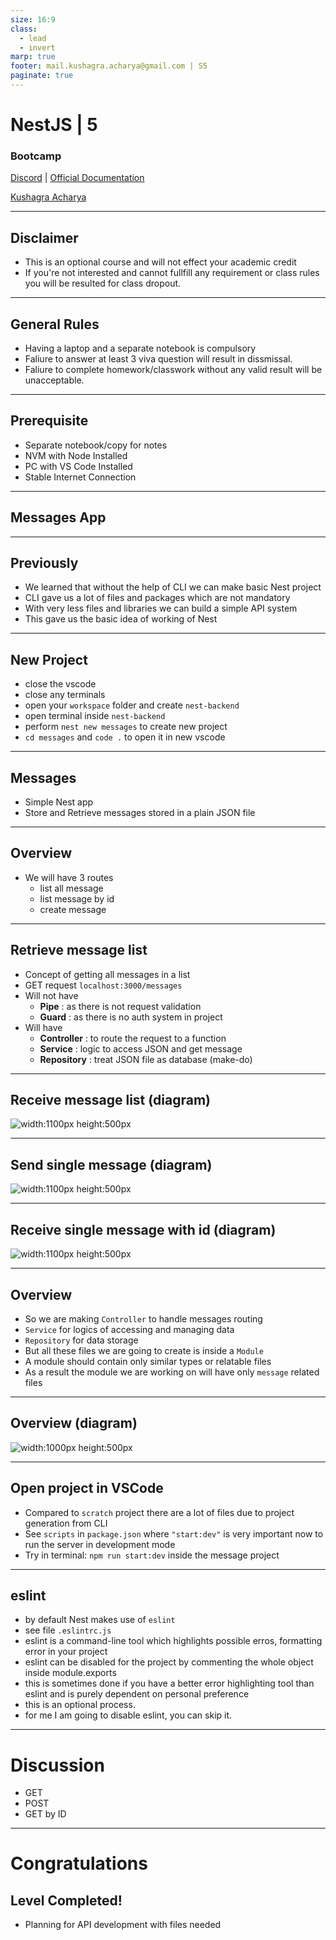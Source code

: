 ```yaml
---
size: 16:9
class:
  - lead
  - invert
marp: true
footer: mail.kushagra.acharya@gmail.com | S5
paginate: true
---
```


# NestJS | 5

### Bootcamp

[Discord](https://discord.gg/URhAqbTEJb) | [Official Documentation](https://docs.nestjs.com/)

[Kushagra Acharya](https://www.linkedin.com/in/kushagraacharya/)

---

## Disclaimer

- This is an optional course and will not effect your academic credit
- If you're not interested and cannot fullfill any requirement or class rules you will be resulted for class dropout.

---

## General Rules

- Having a laptop and a separate notebook is compulsory
- Faliure to answer at least 3 viva question will result in dissmissal.
- Faliure to complete homework/classwork without any valid result will be unacceptable.

---

## Prerequisite

- Separate notebook/copy for notes
- NVM with Node Installed
- PC with VS Code Installed
- Stable Internet Connection

---

## Messages App

---

## Previously

- We learned that without the help of CLI we can make basic Nest project
- CLI gave us a lot of files and packages which are not mandatory
- With very less files and libraries we can build a simple API system
- This gave us the basic idea of working of Nest

---

## New Project

- close the vscode
- close any terminals
- open your `workspace` folder and create `nest-backend`
- open terminal inside `nest-backend`
- perform `nest new messages` to create new project
- `cd messages` and `code .` to open it in new vscode

---

## Messages

- Simple Nest app
- Store and Retrieve messages stored in a plain JSON file

---

## Overview

- We will have 3 routes
  - list all message
  - list message by id
  - create message

---

## Retrieve message list

- Concept of getting all messages in a list
- GET request `localhost:3000/messages`
- Will not have
  - **Pipe** : as there is not request validation
  - **Guard** : as there is no auth system in project
- Will have
  - **Controller** : to route the request to a function
  - **Service** : logic to access JSON and get message
  - **Repository** : treat JSON file as database (make-do)

---

## Receive message list (diagram)

![width:1100px height:500px](n5_get_msg.png)

---

## Send single message (diagram)

![width:1100px height:500px](n5_post_msg.png)

---

## Receive single message with id (diagram)

![width:1100px height:500px](n5_get_id_msg.png)

---

## Overview

- So we are making `Controller` to handle messages routing
- `Service` for logics of accessing and managing data
- `Repository` for data storage
- But all these files we are going to create is inside a `Module`
- A module should contain only similar types or relatable files
- As a result the module we are working on will have only `message` related files

---

## Overview (diagram)

![width:1000px height:500px](n5_overview.png)

---

## Open project in VSCode

- Compared to `scratch` project there are a lot of files due to project generation from CLI
- See `scripts` in `package.json` where `"start:dev"` is very important now to run the server in development mode
- Try in terminal: `npm run start:dev` inside the message project

---

## eslint

- by default Nest makes use of `eslint`
- see file `.eslintrc.js`
- eslint is a command-line tool which highlights possible erros, formatting error in your project
- eslint can be disabled for the project by commenting the whole object inside module.exports
- this is sometimes done if you have a better error highlighting tool than eslint and is purely dependent on personal preference
- this is an optional process.
- for me I am going to disable eslint, you can skip it.

---

# Discussion

- GET
- POST
- GET by ID

---

# Congratulations

## Level Completed!

- Planning for API development with files needed
